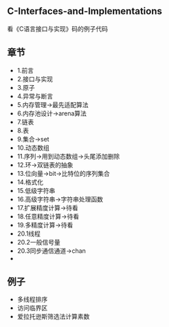 ## C-Interfaces-and-Implementations

看《C语言接口与实现》码的例子代码

## 章节

* 1.前言
* 2.接口与实现
* 3.原子
* 4.异常与断言
* 5.内存管理->最先适配算法
* 6.内存池设计->arena算法
* 7.链表
* 8.表
* 9.集合->set
* 10.动态数组
* 11.序列->用到动态数组->头尾添加删除
* 12.环->双链表的抽象
* 13.位向量->bit->比特位的序列集合
* 14.格式化
* 15.低级字符串
* 16.高级字符串->字符串处理函数
* 17.扩展精度计算->待看
* 18.任意精度计算->待看
* 19.多精度计算->待看
* 20.1线程
* 20.2一般信号量
* 20.3同步通信通道->chan
* 

## 例子
* 多线程排序
* 访问临界区
* 爱拉托逊斯筛选法计算素数